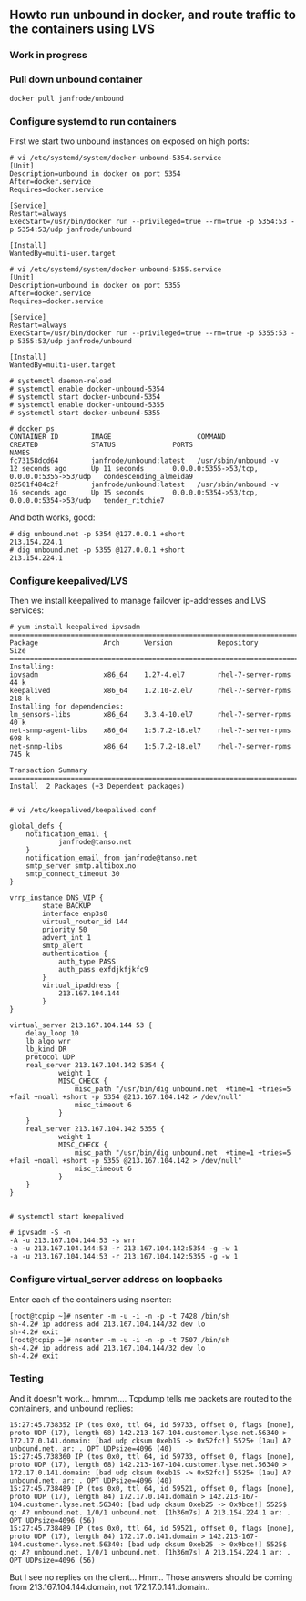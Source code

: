 
## Howto run unbound in docker, and route traffic to the containers using LVS
### Work in progress

### Pull down unbound container

	docker pull janfrode/unbound

### Configure systemd to run containers

First we start two unbound instances on exposed on high ports:

	# vi /etc/systemd/system/docker-unbound-5354.service
	[Unit]
	Description=unbound in docker on port 5354
	After=docker.service
	Requires=docker.service

	[Service]
	Restart=always
	ExecStart=/usr/bin/docker run --privileged=true --rm=true -p 5354:53 -p 5354:53/udp janfrode/unbound

	[Install]
	WantedBy=multi-user.target

	# vi /etc/systemd/system/docker-unbound-5355.service
	[Unit]
	Description=unbound in docker on port 5355
	After=docker.service
	Requires=docker.service

	[Service]
	Restart=always
	ExecStart=/usr/bin/docker run --privileged=true --rm=true -p 5355:53 -p 5355:53/udp janfrode/unbound

	[Install]
	WantedBy=multi-user.target

	# systemctl daemon-reload
	# systemctl enable docker-unbound-5354
	# systemctl start docker-unbound-5354
	# systemctl enable docker-unbound-5355
	# systemctl start docker-unbound-5355

	# docker ps
	CONTAINER ID        IMAGE                     COMMAND                CREATED             STATUS              PORTS                                        NAMES
	fc73158dcd64        janfrode/unbound:latest   /usr/sbin/unbound -v   12 seconds ago      Up 11 seconds       0.0.0.0:5355->53/tcp, 0.0.0.0:5355->53/udp   condescending_almeida9   
	82501f484c2f        janfrode/unbound:latest   /usr/sbin/unbound -v   16 seconds ago      Up 15 seconds       0.0.0.0:5354->53/tcp, 0.0.0.0:5354->53/udp   tender_ritchie7          


And both works, good:

	# dig unbound.net -p 5354 @127.0.0.1 +short
	213.154.224.1
	# dig unbound.net -p 5355 @127.0.0.1 +short
	213.154.224.1


### Configure keepalived/LVS

Then we install keepalived to manage failover ip-addresses and LVS services:


	# yum install keepalived ipvsadm
	================================================================================
 	Package                Arch      Version           Repository             Size
	================================================================================
	Installing:
 	ipvsadm                x86_64    1.27-4.el7        rhel-7-server-rpms     44 k
 	keepalived             x86_64    1.2.10-2.el7      rhel-7-server-rpms    218 k
	Installing for dependencies:
 	lm_sensors-libs        x86_64    3.3.4-10.el7      rhel-7-server-rpms     40 k
 	net-snmp-agent-libs    x86_64    1:5.7.2-18.el7    rhel-7-server-rpms    698 k
 	net-snmp-libs          x86_64    1:5.7.2-18.el7    rhel-7-server-rpms    745 k

	Transaction Summary
	================================================================================
	Install  2 Packages (+3 Dependent packages)


	# vi /etc/keepalived/keepalived.conf

	global_defs {
   		notification_email {
     			janfrode@tanso.net
   		}
   		notification_email_from janfrode@tanso.net
   		smtp_server smtp.altibox.no
   		smtp_connect_timeout 30
	}

	vrrp_instance DNS_VIP {
    		state BACKUP
    		interface enp3s0
    		virtual_router_id 144
    		priority 50
    		advert_int 1
    		smtp_alert
    		authentication {
        		auth_type PASS
        		auth_pass exfdjkfjkfc9
    		}
    		virtual_ipaddress {
        		213.167.104.144
    		}
	}

	virtual_server 213.167.104.144 53 {
   		delay_loop 10
   		lb_algo wrr
   		lb_kind DR
   		protocol UDP
   		real_server 213.167.104.142 5354 {
       			weight 1
       			MISC_CHECK {
           			misc_path "/usr/bin/dig unbound.net  +time=1 +tries=5 +fail +noall +short -p 5354 @213.167.104.142 > /dev/null"
           			misc_timeout 6
       			}
   		}
   		real_server 213.167.104.142 5355 {
       			weight 1
       			MISC_CHECK {
           			misc_path "/usr/bin/dig unbound.net  +time=1 +tries=5 +fail +noall +short -p 5355 @213.167.104.142 > /dev/null"
           			misc_timeout 6
       			}
   		}
	}


	# systemctl start keepalived

	# ipvsadm -S -n
	-A -u 213.167.104.144:53 -s wrr
	-a -u 213.167.104.144:53 -r 213.167.104.142:5354 -g -w 1
	-a -u 213.167.104.144:53 -r 213.167.104.142:5355 -g -w 1


### Configure virtual_server address on loopbacks

Enter each of the containers using nsenter:

	[root@tcpip ~]# nsenter -m -u -i -n -p -t 7428 /bin/sh
	sh-4.2# ip address add 213.167.104.144/32 dev lo
	sh-4.2# exit
	[root@tcpip ~]# nsenter -m -u -i -n -p -t 7507 /bin/sh
	sh-4.2# ip address add 213.167.104.144/32 dev lo
	sh-4.2# exit


### Testing

And it doesn't work... hmmm.... Tcpdump tells me packets are routed to the containers, and unbound replies:

	15:27:45.738352 IP (tos 0x0, ttl 64, id 59733, offset 0, flags [none], proto UDP (17), length 68) 142.213-167-104.customer.lyse.net.56340 > 172.17.0.141.domain: [bad udp cksum 0xeb15 -> 0x52fc!] 5525+ [1au] A? unbound.net. ar: . OPT UDPsize=4096 (40)
	15:27:45.738360 IP (tos 0x0, ttl 64, id 59733, offset 0, flags [none], proto UDP (17), length 68) 142.213-167-104.customer.lyse.net.56340 > 172.17.0.141.domain: [bad udp cksum 0xeb15 -> 0x52fc!] 5525+ [1au] A? unbound.net. ar: . OPT UDPsize=4096 (40)
	15:27:45.738489 IP (tos 0x0, ttl 64, id 59521, offset 0, flags [none], proto UDP (17), length 84) 172.17.0.141.domain > 142.213-167-104.customer.lyse.net.56340: [bad udp cksum 0xeb25 -> 0x9bce!] 5525$ q: A? unbound.net. 1/0/1 unbound.net. [1h36m7s] A 213.154.224.1 ar: . OPT UDPsize=4096 (56)
	15:27:45.738489 IP (tos 0x0, ttl 64, id 59521, offset 0, flags [none], proto UDP (17), length 84) 172.17.0.141.domain > 142.213-167-104.customer.lyse.net.56340: [bad udp cksum 0xeb25 -> 0x9bce!] 5525$ q: A? unbound.net. 1/0/1 unbound.net. [1h36m7s] A 213.154.224.1 ar: . OPT UDPsize=4096 (56)


But I see no replies on the client... Hmm.. Those answers should be coming from 213.167.104.144.domain, not 172.17.0.141.domain..

